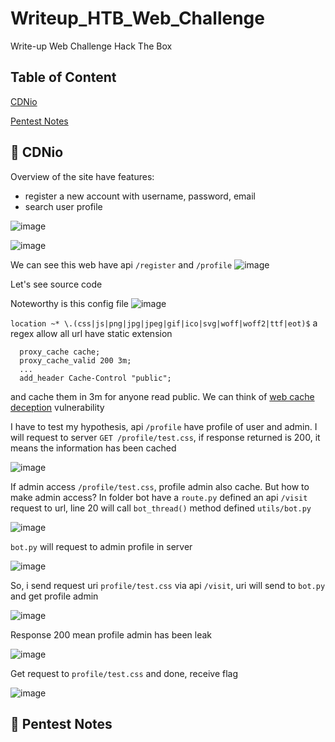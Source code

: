# Writeup_HTB_Web_Challenge
Write-up Web Challenge Hack The Box

## Table of Content
[CDNio](#cdnio)

[Pentest Notes](#pentest-notes)
## 	:triangular_flag_on_post: CDNio
Overview of the site have features: 
- register a new account with username, password, email
- search user profile

![image](https://github.com/user-attachments/assets/d621d82a-ce68-4e16-8f6a-0f4fc5fb9633)

![image](https://github.com/user-attachments/assets/d10678e2-f424-4a92-8b24-ab72c1205b6c)

We can see this web have api `/register` and `/profile`
![image](https://github.com/user-attachments/assets/0b63a3e3-e1d6-4a65-adc0-73ce8476e5a8)

Let's see source code

Noteworthy is this config file
![image](https://github.com/user-attachments/assets/eda95f81-341a-462b-b8a2-3ab544188c91)

`location ~* \.(css|js|png|jpg|jpeg|gif|ico|svg|woff|woff2|ttf|eot)$`
a regex allow all url have static extension

```
  proxy_cache cache;
  proxy_cache_valid 200 3m;
  ...
  add_header Cache-Control "public";   
```

and cache them in 3m for anyone read public. We can think of [web cache deception](https://portswigger.net/web-security/web-cache-deception) vulnerability

I have to test my hypothesis, api `/profile` have profile of user and admin. I will request to server `GET /profile/test.css`, if response returned is 200, it means the information has been cached

![image](https://github.com/user-attachments/assets/4ff05369-028c-4a92-bc58-70b5b82b92df)

If admin access `/profile/test.css`, profile admin also cache. But how to make admin access?
In folder bot have a `route.py` defined an api `/visit` request to url, line 20 will call `bot_thread()` method defined `utils/bot.py`

![image](https://github.com/user-attachments/assets/848fbe55-6ea4-4bc4-88dc-5fddd7a8345b)

`bot.py` will request to admin profile in server

![image](https://github.com/user-attachments/assets/188bb880-6461-462b-bba4-d43c119f0a66)

So, i send request uri `profile/test.css` via api `/visit`, uri will send to `bot.py` and get profile admin

![image](https://github.com/user-attachments/assets/dd358258-cb23-4d39-95c2-7d120bcff363)

Response 200 mean profile admin has been leak

![image](https://github.com/user-attachments/assets/47c10b6a-6468-442c-a422-1beb26b75c8a)

Get request to `profile/test.css` and done, receive flag

![image](https://github.com/user-attachments/assets/e12e788e-3746-4841-aef6-c36f49f0cf5e)

## 	:triangular_flag_on_post: Pentest Notes
